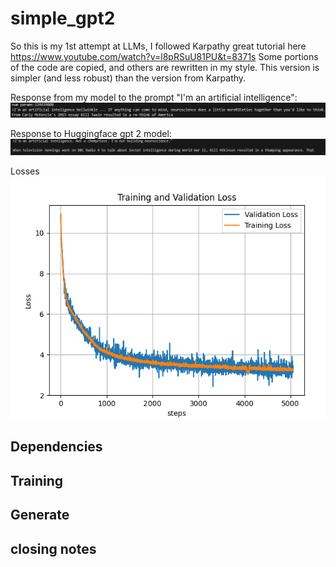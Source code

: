 # simple_gpt2

So this is my 1st attempt at LLMs, I followed Karpathy great tutorial here https://www.youtube.com/watch?v=l8pRSuU81PU&t=8371s
Some portions of the code are copied, and others are rewritten in my style. This version is simpler (and less robust) than the version from Karpathy.

Response from my model to the prompt "I'm an artificial intelligence":
![a](image/my_response.png)

Response to Huggingface gpt 2 model:
![nanoGPT](image/gpt2_resp.png)

Losses
![nanoGPT](image/loss.png)

## Dependencies 

## Training

## Generate

## closing notes

